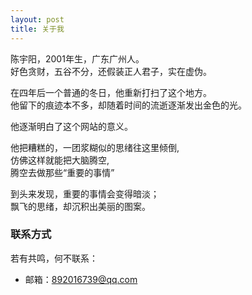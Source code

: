 ```yaml
---
layout: post
title: 关于我
---
```


陈宇阳，2001年生，广东广州人。  
好色贪财，五谷不分，还假装正人君子，实在虚伪。


在四年后一个普通的冬日，他重新打扫了这个地方。  
他留下的痕迹本不多，却随着时间的流逝逐渐发出金色的光。

他逐渐明白了这个网站的意义。

他把糟糕的，一团浆糊似的思绪往这里倾倒,  
仿佛这样就能把大脑腾空,  
腾空去做那些“重要的事情”

到头来发现，重要的事情会变得暗淡；  
飘飞的思绪，却沉积出美丽的图案。


###  联系方式

若有共鸣，何不联系：

- 邮箱：892016739@qq.com